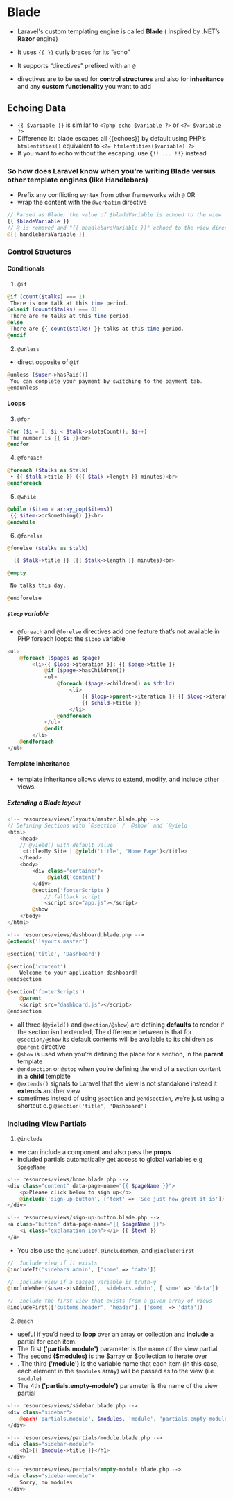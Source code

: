 <!-- @format -->

# Blade

- Laravel's custom templating engine is called **Blade** ( inspired by .NET’s
  **Razor** engine)

- It uses `{{ }}` curly braces for its “echo”
- It supports “directives” prefixed with an `@`
- directives are to be used for **control structures** and also for **inheritance** and any **custom functionality** you want to add

## Echoing Data

- `{{ $variable }}` is similar to `<?php echo $variable ?>` or `<?= $variable ?>`
- Difference is: blade escapes all {{echoes}} by default using PHP’s `htmlentities()` equivalent to `<?= htmlentities($variable) ?>`
- If you want to echo without the escaping, use `{!! ... !!}` instead

### So how does Laravel know when you’re writing Blade versus other template engines (like Handlebars)

- Prefix any conflicting syntax from other frameworks with `@`
  OR
- wrap the content with the `@verbatim` directive

```php
// Parsed as Blade; the value of $bladeVariable is echoed to the view
{{ $bladeVariable }}
// @ is removed and "{{ handlebarsVariable }}" echoed to the view directly
@{{ handlebarsVariable }}

```

### Control Structures

#### Conditionals

1. `@if`

```php
@if (count($talks) === 1)
 There is one talk at this time period.
@elseif (count($talks) === 0)
 There are no talks at this time period.
@else
 There are {{ count($talks) }} talks at this time period.
@endif
```

2. `@unless`

- direct opposite of `@if`

```php
@unless ($user->hasPaid())
 You can complete your payment by switching to the payment tab.
@endunless
```

#### Loops

3. `@for`

```php
@for ($i = 0; $i < $talk->slotsCount(); $i++)
 The number is {{ $i }}<br>
@endfor
```

4. `@foreach`

```php
@foreach ($talks as $talk)
 • {{ $talk->title }} ({{ $talk->length }} minutes)<br>
@endforeach
```

5. `@while`

```php
@while ($item = array_pop($items))
 {{ $item->orSomething() }}<br>
@endwhile
```

6. `@forelse`

```php
@forelse ($talks as $talk)

  {{ $talk->title }} ({{ $talk->length }} minutes)<br>

@empty

 No talks this day.

@endforelse
```

##### `$loop` variable

- `@foreach` and `@forelse` directives add one feature that’s not available in PHP foreach loops: the `$loop` variable

```php
<ul>
    @foreach ($pages as $page)
        <li>{{ $loop->iteration }}: {{ $page->title }}
            @if ($page->hasChildren())
            <ul>
                @foreach ($page->children() as $child)
                    <li>
                        {{ $loop->parent->iteration }} {{ $loop->iteration }}:
                        {{ $child->title }}
                    </li>
                @endforeach
            </ul>
            @endif
        </li>
    @endforeach
</ul>
```

#### Template Inheritance

- template inheritance allows views to extend, modify, and include other views.

##### Extending a Blade layout

```php
<!-- resources/views/layouts/master.blade.php -->
// Defining Sections with `@section` / `@show` and `@yield`
<html>
    <head>
    // @yield() with default value
     <title>My Site | @yield('title', 'Home Page')</title>
    </head>
    <body>
        <div class="container">
             @yield('content')
        </div>
        @section('footerScripts')
            // fallback script
            <script src="app.js"></script>
        @show
    </body>
</html>

<!-- resources/views/dashboard.blade.php -->
@extends('layouts.master')

@section('title', 'Dashboard')

@section('content')
    Welcome to your application dashboard!
@endsection

@section('footerScripts')
    @parent
    <script src="dashboard.js"></script>
@endsection
```

- all three (`@yield()` and `@section/@show`) are defining **defaults** to render if the section isn’t extended, The difference between is that for ` @section/@show` its default contents will be available to its children as `@parent` directive
- `@show` is used when you’re defining the place for a section, in the **parent** template
- `@endsection` or `@stop` when you’re defining the end of a section content in a **child** template
- `@extends()` signals to Laravel that the view is not standalone instead it **extends** another view
- sometimes instead of using `@section` and `@endsection`, we’re just using a shortcut e.g `@section('title', 'Dashboard')`

### Including View Partials

1. `@include`

- we can include a component and also pass the **props**
- included partials automatically get access to global variables e.g `$pageName`

```php
<!-- resources/views/home.blade.php -->
<div class="content" data-page-name="{{ $pageName }}">
    <p>Please click below to sign up</p>
    @include('sign-up-button', ['text' => 'See just how great it is'])
</div>

<!-- resources/views/sign-up-button.blade.php -->
<a class="button" data-page-name="{{ $pageName }}">
    <i class="exclamation-icon"></i> {{ $text }}
</a>
```

- You also use the `@includeIf`, `@includeWhen`, and `@includeFirst`

```php
//  Include view if it exists
@includeIf('sidebars.admin', ['some' => 'data'])

//  Include view if a passed variable is truth-y
@includeWhen($user->isAdmin(), 'sidebars.admin', ['some' => 'data'])

//  Include the first view that exists from a given array of views
@includeFirst(['customs.header', 'header'], ['some' => 'data'])

```

2. `@each`

- useful if you’d need to **loop** over an array or collection and **include** a partial for each item.
- The first **('partials.module')** parameter is the name of the view partial
- The second **($modules)** is the $array or $collection to iterate over
- . The third **('module')** is the variable name that each item (in this case, each element in the `$modules` array) will be passed as to the view (i.e `$module`)
- The 4th **('partials.empty-module')** parameter is the name of the view partial

```php
<!-- resources/views/sidebar.blade.php -->
<div class="sidebar">
    @each('partials.module', $modules, 'module', 'partials.empty-module')
</div>

<!-- resources/views/partials/module.blade.php -->
<div class="sidebar-module">
    <h1>{{ $module->title }}</h1>
</div>

<!-- resources/views/partials/empty-module.blade.php -->
<div class="sidebar-module">
    Sorry, no modules
</div>
```
